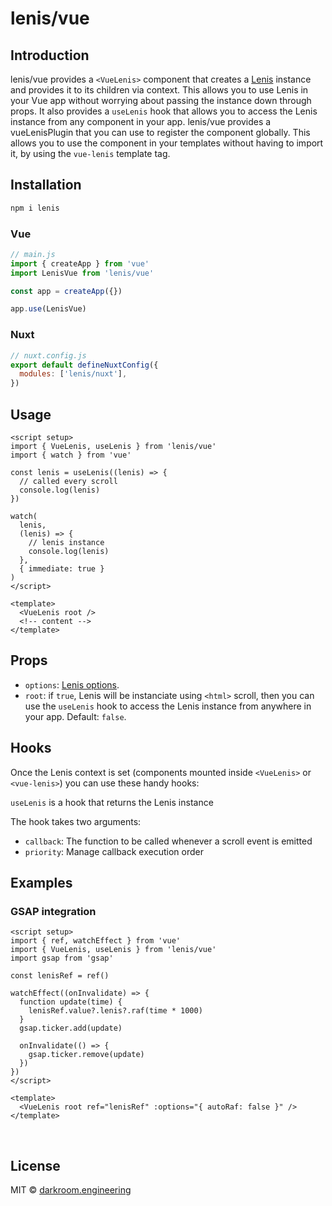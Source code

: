 # lenis/vue

## Introduction
lenis/vue provides a `<VueLenis>` component that creates a [Lenis](https://github.com/darkroomengineering/lenis) instance and provides it to its children via context. This allows you to use Lenis in your Vue app without worrying about passing the instance down through props. It also provides a `useLenis` hook that allows you to access the Lenis instance from any component in your app. lenis/vue provides a vueLenisPlugin that you can use to register the component globally. This allows you to use the component in your templates without having to import it, by using the `vue-lenis` template tag.


## Installation

```bash
npm i lenis
```

### Vue
```js
// main.js
import { createApp } from 'vue'
import LenisVue from 'lenis/vue'

const app = createApp({})

app.use(LenisVue)
```

### Nuxt 
```js
// nuxt.config.js
export default defineNuxtConfig({
  modules: ['lenis/nuxt'],
})

```

## Usage

```vue
<script setup>
import { VueLenis, useLenis } from 'lenis/vue'
import { watch } from 'vue'

const lenis = useLenis((lenis) => {
  // called every scroll
  console.log(lenis)
})

watch(
  lenis,
  (lenis) => {
    // lenis instance
    console.log(lenis)
  },
  { immediate: true }
)
</script>

<template>
  <VueLenis root />
  <!-- content -->
</template>
```

## Props
- `options`: [Lenis options](https://github.com/darkroomengineering/lenis#instance-settings).
- `root`: if `true`, Lenis will be instanciate using `<html>` scroll, then you can use the `useLenis` hook to access the Lenis instance from anywhere in your app. Default: `false`.

## Hooks
Once the Lenis context is set (components mounted inside `<VueLenis>` or `<vue-lenis>`) you can use these handy hooks:

`useLenis` is a hook that returns the Lenis instance

The hook takes two arguments:
- `callback`: The function to be called whenever a scroll event is emitted
- `priority`: Manage callback execution order






## Examples

### GSAP integration

```vue
<script setup>
import { ref, watchEffect } from 'vue'
import { VueLenis, useLenis } from 'lenis/vue'
import gsap from 'gsap'

const lenisRef = ref()

watchEffect((onInvalidate) => {
  function update(time) {
    lenisRef.value?.lenis?.raf(time * 1000)
  }
  gsap.ticker.add(update)

  onInvalidate(() => {
    gsap.ticker.remove(update)
  })
})
</script>

<template>
  <VueLenis root ref="lenisRef" :options="{ autoRaf: false }" />
</template>
```

<br/>

## License

MIT © [darkroom.engineering](https://github.com/darkroomengineering)
